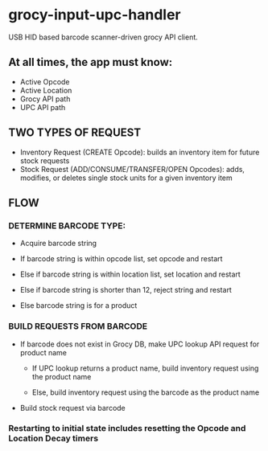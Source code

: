 # grocy-input-upc-handler

USB HID based barcode scanner-driven grocy API client.

## At all times, the app must know:

- Active Opcode
- Active Location
- Grocy API path
- UPC API path

## TWO TYPES OF REQUEST
- Inventory Request (CREATE Opcode): builds an inventory item for future stock requests
- Stock Request (ADD/CONSUME/TRANSFER/OPEN Opcodes): adds, modifies, or deletes single stock units for a given inventory item

## FLOW

### DETERMINE BARCODE TYPE:

- Acquire barcode string

- If barcode string is within opcode list, set opcode and restart

- Else if barcode string is within location list, set location and restart

- Else if barcode string is shorter than 12, reject string and restart

- Else barcode string is for a product

### BUILD REQUESTS FROM BARCODE

- If barcode does not exist in Grocy DB, make UPC lookup API request for product name

  - If UPC lookup returns a product name, build inventory request using the product name

  - Else, build inventory request using the barcode as the product name

- Build stock request via barcode

### Restarting to initial state includes resetting the Opcode and Location Decay timers
